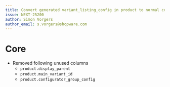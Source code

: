 ```yaml
---
title: Convert generated variant_listing_config in product to normal column
issue: NEXT-25200
author: Simon Vorgers
author_email: s.vorgers@shopware.com
---
```

# Core
* Removed following unused columns
    * `product.display_parent`
    * `product.main_variant_id`
    * `product.configurator_group_config`
